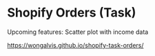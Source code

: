 # Shopify Orders (Task)

Upcoming features: Scatter plot with income data

https://wongalvis.github.io/shopify-task-orders/
